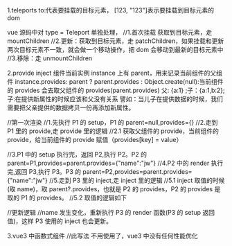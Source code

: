 1.teleports
to:代表要挂载的目标元素， [123, "123"]表示要挂载到目标元素的 dom

<!-- render(h(Teleport, { to: "#root" }, [123, "123"]), app); -->

vue 源码中对 type = Teleport 单独处理，
//1.首次挂载 获取到目标元素，走 mountChildren
//2.更新：获取到目标元素，走 patchChildren，如果挂载和更新两次目标元素不一致，就会做一个移动操作，把 dom 会移动到最新的目标元素中
//3.移除：走 unmountChildren

2.provide inject
组件当前实例 instance 上有 parent，用来记录当前组件的父组件
instance.provides: parent ? parent.provides : Object.create(null):当前组件的 provides 会去取父组件的 provides(parent.provides)
父: {a:1} ;子：{a:1,b:2};子:在提供新属性的时候应该和父没有关系
譬如：当儿子在提供数据的时候，我们需要把父亲提供的数据拷贝一份再添加新属性。

<!-- const P3 = {
        setup(props) {
            const name = inject("name");
            const age = inject("age", 30);
            return () => h("div", [name.value, age]);
        },
    };

    const P2 = {
        render() {
            return h(P3);
        },
    };

    const P1 = {
        setup(props) {
            const name = ref("jw");

            setTimeout(() => {
                name.value = "handsome jw";
            }, 1000);

            provide("name", name);
            return () => h(P2);
        },
    };

    render(h(P1), app);
-->

//第一次渲染
//1.先执行 P1 的 setup，P1 的 parent=null,provides={}
//2.走到 P1 里的 provide,走 provide 里的逻辑
//2.1 获取父组件的 provide，当前组件的 provide，给当前组件的 provide 赋值（provides[key] = value）

//3.P1 中的 setup 执行完，返回 P2,执行 P2。P2 的 parent=P1,provides=parent.provides={"name":"jw"}
//4.P2 中的 render 执行完,返回 P3,执行 P3。P3 的 parent=P2,provides=parent.provides={"name":"jw"}
//5.走到 P3 里的 inject,走 inject 里的逻辑
//5.1 inject 取值的时候(取 name)，取 parent?.provides，也就是 P2 的 provides，P2 的 provides 是取的 P1 的 provides。
//5.2 取值的逻辑如下

 <!-- if (provides && key in provides) {
    return provides[key]; //直接从provides中取出来使用
  } else {
    return defaultValue; //默认的inject
  } -->

//更新逻辑
//name 发生变化，重新执行 P3 的 render 函数(P3 的 setup 返回值)，这样 P3 使用的 inject 也会更新。

3.vue3 中函数式组件
//此写法 不用使用了，vue3 中没有任何性能优化

<!--
function functionalComponent(props) {
    return h("div", props.a + props.b);
}
render(h(functionalComponent, { a: 1, b: 2 }), app);
-->
